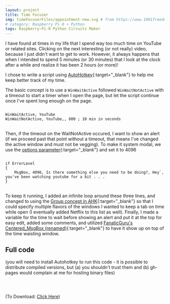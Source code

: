 ```yaml
---
layout: project
title: Time Focuser
img: timeFocuserFiles/appointment-new.svg # from https://www.1001freedownloads.com/free-clipart/tango-appointment-new
# category: Raspberry Pi 0 + Python
tags: Raspberry-Pi-0 Python Circuits Maker
---
```



I have found at times in my life that I spend way too much time on YouTube or related sites. Clicking on the next interesting (or not really) video, because I just didn't want to get to work. However, it always happens that when I intended to spend 5 minutes (or 30 minutes) that I look at the clock after a while and realize it has been 2 hours (or more)!

I chose to write a script using [AutoHotkey](http://www.autohotkey.com){:target="_blank"} to help me keep better track of my time.

The basic concept is to use a `WinWaitActive` followed `WinWaitNotActive` with a timeout to start a timer when I open the page, but let the script continue once I've spent long enough on the page.
<link rel="stylesheet" href="/css/highlight/styles/darcula.css">
<script src="/css/highlight/highlight.pack.js"></script>
<script>hljs.initHighlightingOnLoad();</script>
<div>
<pre>
<code class="autohotkey">
WinWaitActive, YouTube
WinWaitNotActive, YouTube,, 600 ; 10 min in seconds
</code>
</pre>
</div>

Then, if the timeout on the WaitNotActive occured, I want to show an alert (if we proceed past that point without a timeout, that means I've changed the active window and must not be vegging). To make it system modal, we use the [options parameter](https://autohotkey.com/docs/commands/MsgBox.htm#Group_4_Modality){:target="_blank"} and set it to 4096

<div>
<pre>
<code class="autohotkey">
if ErrorLevel
{
    MsgBox, 4096, Is there something else you need to be doing?, Hey`, you've been watching youtube for a bit . . .
}
</code>
</pre>
</div>

To keep it running, I added an infinite loop around these three lines, and changed to using the [Group concept in AHK](https://autohotkey.com/docs/commands/GroupAdd.htm){:target="_blank"} so that I could specify multiple flavors of the windows I wanted to keep a tab on time while open (I eventually added Netflix to this list as well). Finally, I made a variable for the time to wait before showing an alert and put it at the top for easy edit, added some comments, and utilized [FanaticGuru's Centered_MsgBox (renamed)](https://www.autohotkey.com/boards/viewtopic.php?p=42603&sid=15ab5b2d8380033e6295f2cf772adae7#p42603){:target="_blank"} to have it show up on top of the time waisting window.

## Full code

(you will need to install Autohotkey to run this code - it is possible to distribute compiled versions, but (a) you shouldn't trust them and (b) gh-pages would complain at me for hosting binary files)

<div>
<pre>
<code id="codeTarget" class="autohotkey">
</code>
</pre>

<script>
    var target = document.getElementById("codeTarget");

    // use JS encode URI to html escape the code.
    {% capture raw_code %}{% include_relative timeFocuserFiles/timeFocuser.ahk %}{% endcapture %}
    target.innerHTML = escape_html(`{{ raw_code | replace: "`", "\\`" }}`);

</script>

</div>

(To Download: <a href="timeFocuserFiles/timeFocuser.ahk" download>Click Here</a>)
